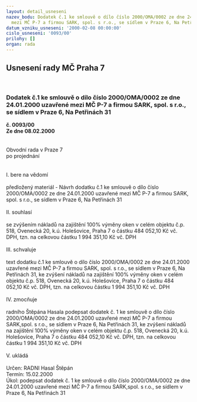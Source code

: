 ```yaml
---
layout: detail_usneseni
nazev_bodu: Dodatek č.1 ke smlouvě o dílo číslo 2000/OMA/0002 ze dne 24.01.2000 uzavřené
  mezi MČ P-7 a firmou SARK, spol. s r.o., se sídlem v Praze 6, Na Petřinách 31
datum_vzniku_usneseni: '2000-02-08 00:00:00'
cislo_usneseni: '0093/00'
prilohy: []
organ: rada
---
```

<div id="ucUsn_pList" class="usn">
	<span><h2>Usnesení rady MČ Praha 7 </h2>
<br></span><div class="standBody">
<span><h3>Dodatek č.1 ke smlouvě o dílo číslo 2000/OMA/0002 ze dne 24.01.2000 uzavřené mezi MČ P-7 a firmou SARK, spol. s r.o., se sídlem v Praze 6, Na Petřinách 31</h3></span><div class="center">
		<strong>č. 0093/00</strong><br>
	</div>
<div class="center">
		<strong>Ze dne 08.02.2000</strong><br><br>
	</div>
<br>Obvodní rada v Praze 7<br>po projednání<br><br><br>I.	bere na vědomí<br><br> předložený materiál - Návrh dodatku č.1 ke smlouvě o dílo číslo 2000/OMA/0002 ze dne 24.01.2000 uzavřené mezi MČ P-7 a firmou SARK, spol. s r.o., se sídlem v Praze 6, Na Petřinách 31<br><br>II.	souhlasí <br><br>se zvýšením nákladů na zajištění 100% výměny  oken v celém objektu č.p. 518, Ovenecká 20, k.ú. Holešovice, Praha 7 o částku 484 052,10 Kč  vč. DPH, tzn. na celkovou částku 1 994 351,10 Kč vč. DPH<br><br>III.	schvaluje<br><br>text dodatku č.1 ke smlouvě o dílo číslo 2000/OMA/0002 ze dne 24.01.2000 uzavřené mezi MČ P-7 a firmou SARK, spol. s r.o., se sídlem v Praze 6, Na Petřinách 31, ke zvýšení nákladů na zajištění 100% výměny  oken v celém objektu č.p. 518, Ovenecká 20, k.ú. Holešovice, Praha 7 o částku 484 052,10 Kč  vč. DPH, tzn. na celkovou částku 1 994 351,10 Kč vč. DPH<br><br>IV.	zmocňuje <br><br>radního Štěpána Hasala podepsat dodatek č. 1 ke smlouvě o dílo číslo 2000/OMA/0002 ze dne 24.01.2000 uzavřené mezi MČ P-7 a firmou SARK,spol. s r.o., se sídlem v Praze 6, Na Petřinách 31, ke zvýšení nákladů na zajištění 100% výměny  oken v celém objektu č.p. 518, Ovenecká 20, k.ú. Holešovice, Praha 7 o částku 484 052,10 Kč  vč. DPH, tzn. na celkovou částku 1 994 351,10 Kč vč. DPH<br><br>V.	ukládá <br><br> Určen:	     	RADNI Hasal Štěpán<br>Termín: 15.02.2000<br>Úkol:	podepsat dodatek  č. 1 ke smlouvě o dílo číslo 2000/OMA/0002 ze dne 24.01.2000 uzavřené mezi MČ P-7 a firmou SARK,spol. s r.o., se sídlem v Praze 6, Na Petřinách 31<br>
</div>
</div>